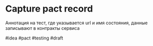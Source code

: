 # Capture pact record

Аннотация на тест, где указывается url и имя состояния, данные записывают в контракты сервиса

#idea #pact #testing
#draft
